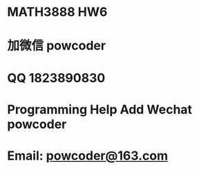 # MATH3888 HW6
# 加微信 powcoder

# QQ 1823890830

# Programming Help Add Wechat powcoder

# Email: powcoder@163.com

